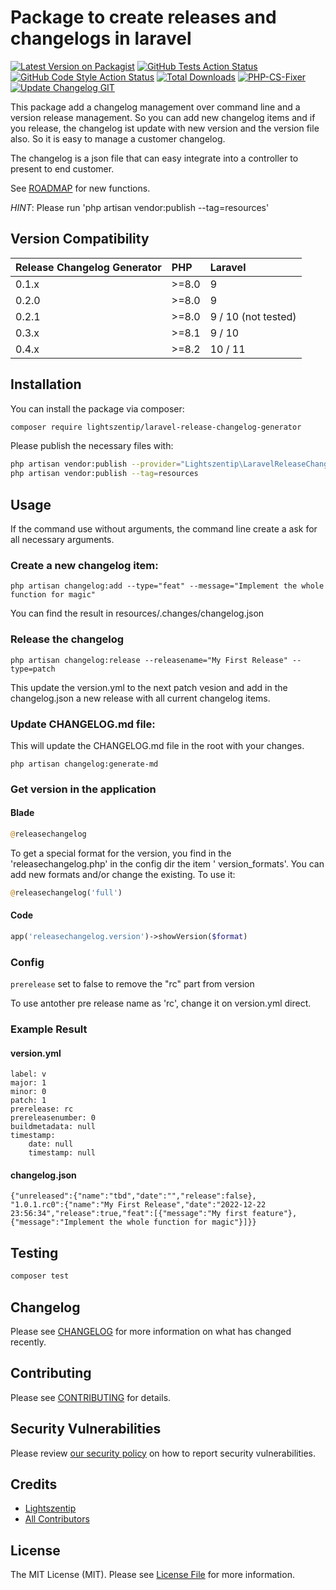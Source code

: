 # Package to create releases and changelogs in laravel

[![Latest Version on Packagist](https://img.shields.io/packagist/v/lightszentip/laravel-release-changelog-generator.svg?style=flat-square)](https://packagist.org/packages/lightszentip/laravel-release-changelog-generator)
[![GitHub Tests Action Status](https://img.shields.io/github/workflow/status/lightszentip/laravel-release-changelog-generator/run-tests?label=tests)](https://github.com/lightszentip/laravel-release-changelog-generator/actions?query=workflow%3Arun-tests+branch%3Amain)
[![GitHub Code Style Action Status](https://img.shields.io/github/workflow/status/lightszentip/laravel-release-changelog-generator/Fix%20PHP%20code%20style%20issues?label=code%20style)](https://github.com/lightszentip/laravel-release-changelog-generator/actions?query=workflow%3A"Fix+PHP+code+style+issues"+branch%3Amain)
[![Total Downloads](https://img.shields.io/packagist/dt/lightszentip/laravel-release-changelog-generator.svg?style=flat-square)](https://packagist.org/packages/lightszentip/laravel-release-changelog-generator) [![PHP-CS-Fixer](https://github.com/lightszentip/laravel-release-changelog-generator/actions/workflows/quality-check.yml/badge.svg?branch=main)](https://github.com/lightszentip/laravel-release-changelog-generator/actions/workflows/quality-check.yml) [![Update Changelog GIT](https://github.com/lightszentip/laravel-release-changelog-generator/actions/workflows/update-changelog-main.yml/badge.svg)](https://github.com/lightszentip/laravel-release-changelog-generator/actions/workflows/update-changelog-main.yml)

This package add a changelog management over command line and a version release management. So you can add new changelog
items and if you release, the changelog ist update with new version and the version file also. So it is easy to manage a
customer changelog.

The changelog is a json file that can easy integrate into a controller to present to end customer.

See [ROADMAP](ROADMAP.md) for new functions.

*HINT*: Please run 'php artisan vendor:publish --tag=resources'

## Version Compatibility

 Release Changelog Generator | PHP   | Laravel             | 
:----------------------------|:------|:--------------------
 0.1.x                       | >=8.0 | 9                   
 0.2.0                       | >=8.0 | 9                   
 0.2.1                       | >=8.0 | 9 / 10 (not tested) 
 0.3.x                       | >=8.1 | 9 / 10              
 0.4.x                       | >=8.2 | 10 / 11              
## Installation

You can install the package via composer:

```bash
composer require lightszentip/laravel-release-changelog-generator
```

Please publish the necessary files with:

```bash
php artisan vendor:publish --provider="Lightszentip\LaravelReleaseChangelogGenerator\ServiceProvider"
php artisan vendor:publish --tag=resources
```

## Usage

If the command use without arguments, the command line create a ask for all necessary arguments.

### Create a new changelog item:

```shell
php artisan changelog:add --type="feat" --message="Implement the whole function for magic"
```

You can find the result in resources/.changes/changelog.json

### Release the changelog

```shell
php artisan changelog:release --releasename="My First Release" --type=patch
```

This update the version.yml to the next patch vesion and add in the changelog.json a new release with all current
changelog items.

### Update CHANGELOG.md file:

This will update the CHANGELOG.md file in the root with your changes.

```shell
php artisan changelog:generate-md
```

### Get version in the application

#### Blade

```php
@releasechangelog
```

To get a special format for the version, you find in the 'releasechangelog.php' in the config dir the item '
version_formats'. You can add new formats and/or change the existing. To use it:

```php
@releasechangelog('full')
```

#### Code

```php
app('releasechangelog.version')->showVersion($format)
```

### Config

````prerelease```` set to false to remove the "rc" part from version

To use antother pre release name as 'rc', change it on version.yml direct.

### Example Result

#### version.yml

```
label: v
major: 1
minor: 0
patch: 1
prerelease: rc
prereleasenumber: 0
buildmetadata: null
timestamp:
    date: null
    timestamp: null
```

#### changelog.json

```
{"unreleased":{"name":"tbd","date":"","release":false},
"1.0.1.rc0":{"name":"My First Release","date":"2022-12-22 23:56:34","release":true,"feat":[{"message":"My first feature"},{"message":"Implement the whole function for magic"}]}}
```

## Testing

```bash
composer test
```

## Changelog

Please see [CHANGELOG](CHANGELOG.md) for more information on what has changed recently.

## Contributing

Please see [CONTRIBUTING](CONTRIBUTING.md) for details.

## Security Vulnerabilities

Please review [our security policy](../../security/policy) on how to report security vulnerabilities.

## Credits

- [Lightszentip](https://github.com/lightszentip)
- [All Contributors](../../contributors)

## License

The MIT License (MIT). Please see [License File](LICENSE.md) for more information.
